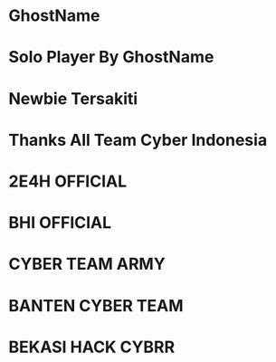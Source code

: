 # GhostName
# Solo Player By GhostName
# Newbie Tersakiti
# Thanks All Team Cyber Indonesia
# 2E4H OFFICIAL
# BHI OFFICIAL
# CYBER TEAM ARMY
# BANTEN CYBER TEAM
# BEKASI HACK CYBRR
